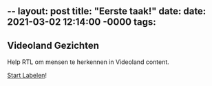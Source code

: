 --
layout: post
title: "Eerste taak!"
date: date: 2021-03-02 12:14:00 -0000
tags:
--

## Videoland Gezichten

Help RTL om mensen te herkennen in Videoland content.

[Start Labelen](https://app.labelbox.com/go-label/ckls3djupk0ra0779c5r4t5op)!